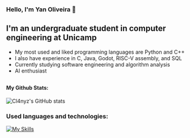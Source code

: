 
### Hello, I'm Yan Oliveira 👋

## I'm an undergraduate student in computer engineering at Unicamp
* My most used and liked programming languages are Python and C++
* I also have experience in C, Java, Godot, RISC-V assembly, and SQL
* Currently studying software engineering and algorithm analysis
* AI enthusiast

##
#### My Github Stats:

![Cl4nyz's GitHub stats](https://github-readme-stats.vercel.app/api?username=Cl4nyz&show_icons=true&theme=moltack&locale&hide_border=true&hide)

### Used languages and technologies:
[![My Skills](https://skillicons.dev/icons?i=python,cpp,java,godot,git,postgres&perline=8)](https://skillicons.dev)
